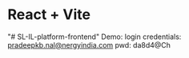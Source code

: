 # React + Vite

"# SL-IL-platform-frontend"
Demo:
login credentials: pradeepkb.nal@nergyindia.com
pwd: da8d4@Ch
